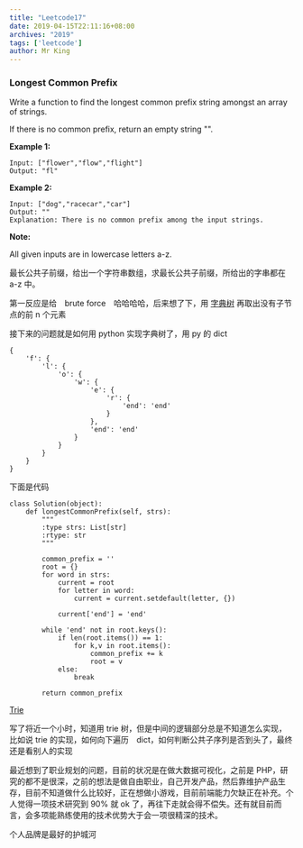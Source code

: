 ```yaml
---
title: "Leetcode17"
date: 2019-04-15T22:11:16+08:00
archives: "2019"
tags: ['leetcode']
author: Mr King
---
```


### Longest Common Prefix

Write a function to find the longest common prefix string amongst an array of strings.

If there is no common prefix, return an empty string "".

**Example 1:**

```
Input: ["flower","flow","flight"]
Output: "fl"
``` 

**Example 2:**

```
Input: ["dog","racecar","car"]
Output: ""
Explanation: There is no common prefix among the input strings.
```

**Note:**

All given inputs are in lowercase letters a-z.

最长公共子前缀，给出一个字符串数组，求最长公共子前缀，所给出的字串都在 a-z 中。

第一反应是给　brute force　哈哈哈哈，后来想了下，用 [字典树](https://zh.wikipedia.org/zh-hans/Trie) 再取出没有子节点的前 n 个元素

接下来的问题就是如何用 python 实现字典树了，用 py 的 dict

```
{
	'f': {
		'l': {
			'o': {
				'w': {
					'e': {
						'r': {
							'end': 'end'
						}
					},
					'end': 'end'
				}
			}
		}
	}
}
```

下面是代码
```
class Solution(object):
    def longestCommonPrefix(self, strs):
        """
        :type strs: List[str]
        :rtype: str
        """

        common_prefix = ''
        root = {}
        for word in strs:
            current = root
            for letter in word:
                current = current.setdefault(letter, {})

            current['end'] = 'end'
        
        while 'end' not in root.keys():
            if len(root.items()) == 1:
                for k,v in root.items():
                    common_prefix += k
                    root = v
            else:
                break

        return common_prefix
```
[Trie](https://hurryking.github.io/img/Trie.png)

写了将近一个小时，知道用 trie 树，但是中间的逻辑部分总是不知道怎么实现，比如说 trie 的实现，如何向下遍历　dict，如何判断公共子序列是否到头了，最终还是看别人的实现

最近想到了职业规划的问题，目前的状况是在做大数据可视化，之前是 PHP，研究的都不是很深，之前的想法是做自由职业，自己开发产品，然后靠维护产品生存，目前不知道做什么比较好，正在想做小游戏，目前前端能力欠缺正在补充。个人觉得一项技术研究到 90% 就 ok 了，再往下走就会得不偿失。还有就目前而言，会多项能熟练使用的技术优势大于会一项很精深的技术。

> 
个人品牌是最好的护城河